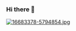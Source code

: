 ### Hi there 👋

[![16683378-5794854.jpg](https://i.postimg.cc/fTtN2BLv/16683378-5794854.jpg)](https://postimg.cc/Lnpwhkjq)
<!--
**gealtach/gealtach** is a ✨ _special_ ✨ repository because its `README.md` (this file) appears on your GitHub profile.

Here are some ideas to get you started:

- 🔭 I’m currently working on ...
- 🌱 I’m currently learning ...
- 👯 I’m looking to collaborate on ...
- 🤔 I’m looking for help with ...
- 💬 Ask me about ...
- 📫 How to reach me: ...
- 😄 Pronouns: ...
- ⚡ Fun fact: ...
-->
